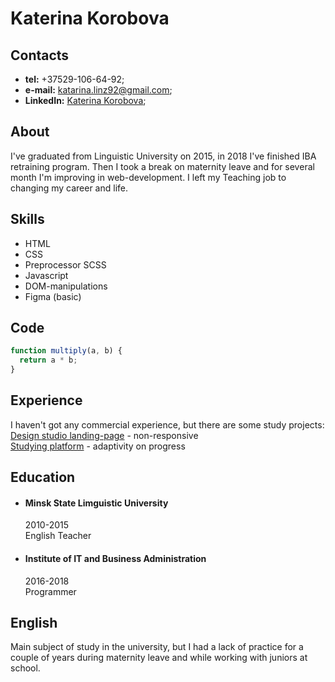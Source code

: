 # Katerina Korobova

## Contacts

- **tel:** +37529-106-64-92;
- **e-mail:** katarina.linz92@gmail.com;
- **LinkedIn:** [Katerina Korobova](https://www.linkedin.com/in/katerina-korobova);

## About

I've graduated from Linguistic University on 2015, in 2018 I've finished IBA retraining program. Then I took a break on maternity leave and for several month I'm improving in web-development. I left my Teaching job to changing my career and life.

## Skills

- HTML
- CSS
- Preprocessor SCSS
- Javascript
- DOM-manipulations
- Figma (basic)

## Code

```javascript
function multiply(a, b) {
  return a * b;
}
```

## Experience

I haven't got any commercial experience, but there are some study projects:
<br/>
[Design studio landing-page](https://katwind.github.io/design/) - non-responsive
<br/>
[Studying platform](https://katwind.github.io/platform/) - adaptivity on progress

## Education

- #### Minsk State Limguistic University

  2010-2015<br/>
  English Teacher

- #### Institute of IT and Business Administration
  2016-2018<br/>
  Programmer

## English

Main subject of study in the university, but I had a lack of practice for a couple of years during maternity leave and while working with juniors at school.
